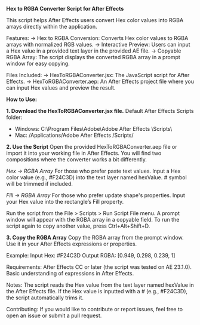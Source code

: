 **Hex to RGBA Converter Script for After Effects**

This script helps After Effects users convert Hex color values into RGBA arrays directly within the application. 

Features:
-> Hex to RGBA Conversion: Converts Hex color values to RGBA arrays with normalized RGB values.
-> Interactive Preview: Users can input a Hex value in a provided text layer in the provided AE file.
-> Copyable RGBA Array: The script displays the converted RGBA array in a prompt window for easy copying.

Files Included:
-> HexToRGBAConverter.jsx: The JavaScript script for After Effects.
-> HexToRGBAConverter.aep: An After Effects project file where you can input Hex values and preview the result.

**How to Use:**

**1. Download the HexToRGBAConverter.jsx file.**
Default After Effects Scripts folder:
- Windows: C:\Program Files\Adobe\Adobe After Effects <version>\Scripts\
- Mac: /Applications/Adobe After Effects <version>/Scripts/

**2. Use the Script**
Open the provided HexToRGBAConverter.aep file or import it into your working file in After Effects.
You will find two compositions where the converter works a bit differently.

*Hex → RGBA Array*
For those who prefer paste text values.
Input a Hex color value (e.g., #F24C3D) into the text layer named hexValue. # symbol will be trimmed if included.

*Fill → RGBA Array*
For those who prefer update shape's properties.
Input your Hex value into the rectangle’s Fill property.

Run the script from the File > Scripts > Run Script File menu.
A prompt window will appear with the RGBA array in a copyable field.
To run the script again to copy another value, press Ctrl+Alt+Shift+D.

**3. Copy the RGBA Array**
Copy the RGBA array from the prompt window.
Use it in your After Effects expressions or properties.

Example:
Input Hex: #F24C3D
Output RGBA: [0.949, 0.298, 0.239, 1]

Requirements:
After Effects CC or later (the script was tested on AE 23.1.0).
Basic understanding of expressions in After Effects.

Notes:
The script reads the Hex value from the text layer named hexValue in the After Effects file.
If the Hex value is inputted with a # (e.g., #F24C3D), the script automatically trims it.

Contributing:
If you would like to contribute or report issues, feel free to open an issue or submit a pull request.
